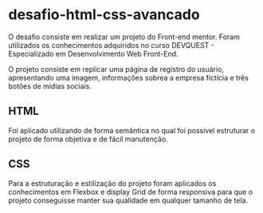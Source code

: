 # desafio-html-css-avancado
O desafio consiste em realizar um projeto do Front-end mentor.
Foram utilizados os conhecimentos adquiridos no curso DEVQUEST - Especializado em Desenvolvimento Web Front-End.

O projeto consiste em replicar uma página de registro do usuário, apresentando uma imagem, informações sobrea a empresa fictícia e três botões de midias sociais.

## HTML
Foi aplicado utilizando de forma semântica no qual foi possível estruturar o projeto de forma objetiva e de fácil manutenção.

## CSS

Para a estruturação e estilização do projeto foram aplicados os conhecimentos em Flexbox e display Grid de forma responsiva para que o projeto conseguisse manter sua qualidade em qualquer tamanho de tela.
